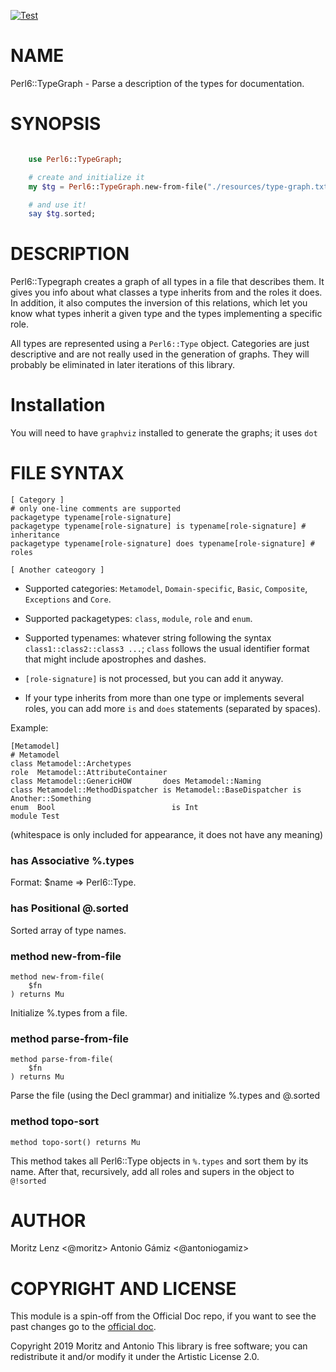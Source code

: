 [![Test](https://github.com/JJ/Perl6-TypeGraph/actions/workflows/test.yaml/badge.svg)](https://github.com/JJ/Perl6-TypeGraph/actions/workflows/test.yaml)

# NAME

Perl6::TypeGraph - Parse a description of the types for documentation.

# SYNOPSIS

```Raku

    use Perl6::TypeGraph;

    # create and initialize it
    my $tg = Perl6::TypeGraph.new-from-file("./resources/type-graph.txt");

    # and use it!
    say $tg.sorted;
```

# DESCRIPTION

Perl6::Typegraph creates a graph of all types in a file that describes
them. It gives you info about what classes a type inherits from and the roles it does. In addition, it also computes the inversion of this relations, which let you know what types inherit a given type and the types implementing a specific role.

All types are represented using a `Perl6::Type` object. Categories are just
descriptive and are not really used in the generation of graphs. They will
probably be eliminated in later iterations of this library.

# Installation

You will need to have `graphviz` installed to generate the graphs; it uses
 `dot` 
# FILE SYNTAX

    [ Category ]
    # only one-line comments are supported
    packagetype typename[role-signature]
    packagetype typename[role-signature] is typename[role-signature] # inheritance
    packagetype typename[role-signature] does typename[role-signature] # roles

    [ Another cateogory ]

- Supported categories: `Metamodel`, `Domain-specific`, `Basic`, `Composite`, `Exceptions` and `Core`.

- Supported packagetypes: `class`, `module`, `role` and `enum`.

- Supported typenames: whatever string following the syntax
  `class1::class2::class3 ...`; `class` follows the usual identifier
  format that might include apostrophes and dashes.

- `[role-signature]` is not processed, but you can add it anyway.

- If your type inherits from more than one type or implements several roles, you can add more `is` and `does` statements (separated by spaces).

Example:

    [Metamodel]
    # Metamodel
    class Metamodel::Archetypes
    role  Metamodel::AttributeContainer
    class Metamodel::GenericHOW       does Metamodel::Naming
    class Metamodel::MethodDispatcher is Metamodel::BaseDispatcher is Another::Something
    enum  Bool                          is Int
    module Test

(whitespace is only included for appearance, it does not have any
meaning)


### has Associative %.types

Format: \$name => Perl6::Type.

### has Positional @.sorted

Sorted array of type names.

### method new-from-file

```perl6
method new-from-file(
    $fn
) returns Mu
```

Initialize %.types from a file.

### method parse-from-file

```perl6
method parse-from-file(
    $fn
) returns Mu
```

Parse the file (using the Decl grammar) and initialize %.types and @.sorted

### method topo-sort

```perl6
method topo-sort() returns Mu
```

This method takes all Perl6::Type objects in `%.types` and sort them
by its name. After that, recursively, add all roles and supers in the
object to `@!sorted` 

# AUTHOR

Moritz Lenz <@moritz> Antonio Gámiz <@antoniogamiz>

# COPYRIGHT AND LICENSE

This module is a spin-off from the Official Doc repo, if you want to see the past changes go to the [official doc](https://github.com/perl6/doc).

Copyright 2019 Moritz and Antonio This library is free software; you can redistribute it and/or modify it under the Artistic License 2.0.
